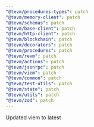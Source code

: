 ```yaml
---
"@tevm/procedures-types": patch
"@tevm/memory-client": patch
"@tevm/schemas": patch
"@tevm/base-client": patch
"@tevm/http-client": patch
"@tevm/blockchain": patch
"@tevm/decorators": patch
"@tevm/procedures": patch
"@tevm/revm": patch
"@tevm/actions": patch
"@tevm/jsonrpc": patch
"@tevm/viem": patch
"@tevm/common": patch
"@tevm/test-utils": patch
"@tevm/state": patch
"@tevm/utils": patch
"@tevm/zod": patch
---
```


Updated viem to latest
